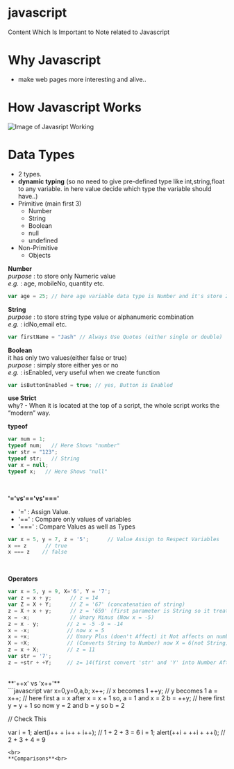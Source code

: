 # javascript
Content Which Is Important to Note related to Javascript

# Why Javascript
  * make web pages more interesting and alive..
# How Javascript Works
  ![Image of Javasript Working](https://developer.mozilla.org/en-US/docs/Learn/JavaScript/First_steps/What_is_JavaScript/execution.png)

# Data Types
  * 2 types. <br>
  * **dynamic typing** (so no need to give pre-defined type like int,string,float to any variable. in here value decide which type the variable should have..)
* Primitive (main first 3)
  * Number
  * String
  * Boolean
  * null
  * undefined  
* Non-Primitive
  * Objects <br>

**Number**<br>
  *purpose* : to store only Numeric value <br>
  *e.g.* : age, mobileNo, quantity etc. <br>
  ```javascript
  var age = 25; // here age variable data type is Number and it's store 25
  ```
**String**<br>
*purpose* : to store string type value or alphanumeric combination <br>
*e.g.* : idNo,email etc.
```javascript
var firstName = "Jash" // Always Use Quotes (either single or double)
```

**Boolean**<br>
it has only two values(either false or true)<br>
*purpose* : simply store either yes or no <br>
*e.g.* : isEnabled, very useful when we create function<br>
```javascript
var isButtonEnabled = true; // yes, Button is Enabled
```

**use Strict**<br>
why? - When it is located at the top of a script, the whole script works the “modern” way.<br>

**typeof** <br>
```javascript
var num = 1;
typeof num;   // Here Shows "number"
var str = "123";
typeof str;   // String
var x = null;  
typeof x;   // Here Shows "null"
```
<br>

**'='vs'=='vs'==='**
<br>
  * '=' : Assign Value.
  * '==' : Compare only values of variables
  * '===' : Compare Values as well as Types<br>
```javascript
var x = 5, y = 7, z = '5';      // Value Assign to Respect Variables
x == z      // true
x === z    // false
```
<br>

**Operators**
<br>
```javascript
var x = 5, y = 9, X='6', Y = '7';
var z = x + y;      // z = 14
var Z = X + Y;      // Z = '67' (concatenation of string)
z = X + x + y;      // z = '659' (first parameter is String so it treats other parameter as a string)
x = -x;             // Unary Minus (Now x = -5)
z = x - y;         // z = -5 -9 = -14
x = -x;            // now x = 5
x = +x;            // Unary Plus (doen't Affect) it Not affects on numbers.
X = +X;            // (Converts String to Number) now X = 6(not String), Unary Plus : Converts Everydatatype to Number datatype
z = x + X;         // z = 11
var str = '7';
z = +str + +Y;     // z= 14(first convert 'str' and 'Y' into Number After that perform binary addition)
```
<br>
**'++x' vs 'x++'**
<br>
```javascript
var x=0,y=0,a,b;
x++;                 // x becomes 1
++y;                 // y becomes 1
a = x++;             // here first a = x after x = x + 1 so, a = 1 and x = 2
b = ++y;             // here first y = y + 1 so now y = 2 and b = y so b = 2

// Check This 

var i = 1;
alert(i++ + i++ + i++);     // 1 + 2 + 3 = 6
i = 1;
alert(++i + ++i + ++i);     // 2 + 3 + 4 = 9
```
<br>
**Comparisons**<br>
